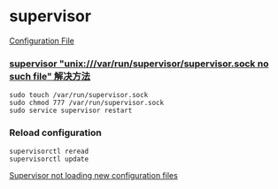 # supervisor

[Configuration File](http://supervisord.org/configuration.html?highlight=stderr_logfile_maxbytes)

### [supervisor "unix:///var/run/supervisor/supervisor.sock no such file" 解决方法](https://blog.csdn.net/weixin_34380948/article/details/94330426)

```
sudo touch /var/run/supervisor.sock
sudo chmod 777 /var/run/supervisor.sock
sudo service supervisor restart
```

### Reload configuration

```
supervisorctl reread
supervisorctl update
```

[Supervisor not loading new configuration files](https://serverfault.com/a/479754/414805)


### 